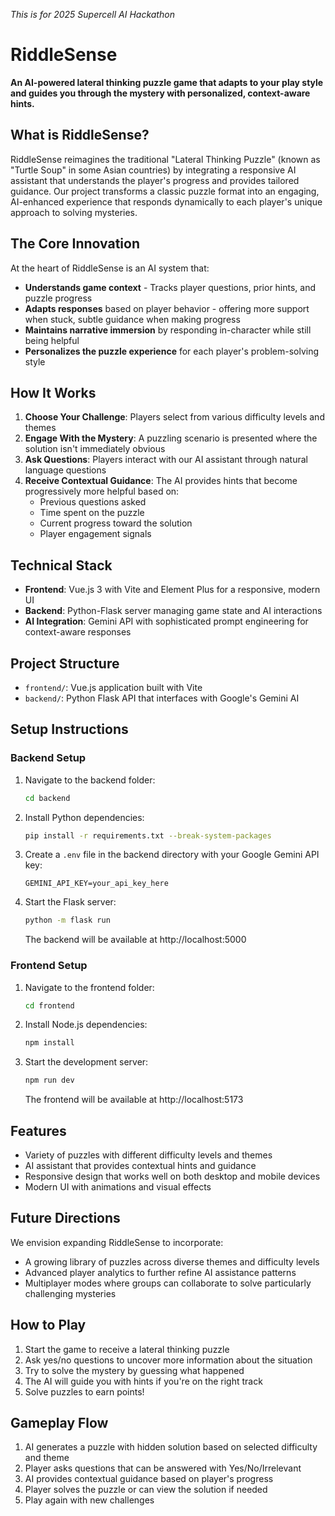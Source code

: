 *This is for 2025 Supercell AI Hackathon*

# RiddleSense

**An AI-powered lateral thinking puzzle game that adapts to your play style and guides you through the mystery with personalized, context-aware hints.**

## What is RiddleSense?

RiddleSense reimagines the traditional "Lateral Thinking Puzzle" (known as "Turtle Soup" in some Asian countries) by integrating a responsive AI assistant that understands the player's progress and provides tailored guidance. Our project transforms a classic puzzle format into an engaging, AI-enhanced experience that responds dynamically to each player's unique approach to solving mysteries.

## The Core Innovation

At the heart of RiddleSense is an AI system that:
- **Understands game context** - Tracks player questions, prior hints, and puzzle progress
- **Adapts responses** based on player behavior - offering more support when stuck, subtle guidance when making progress
- **Maintains narrative immersion** by responding in-character while still being helpful
- **Personalizes the puzzle experience** for each player's problem-solving style

## How It Works

1. **Choose Your Challenge**: Players select from various difficulty levels and themes
2. **Engage With the Mystery**: A puzzling scenario is presented where the solution isn't immediately obvious
3. **Ask Questions**: Players interact with our AI assistant through natural language questions
4. **Receive Contextual Guidance**: The AI provides hints that become progressively more helpful based on:
   - Previous questions asked
   - Time spent on the puzzle
   - Current progress toward the solution
   - Player engagement signals

## Technical Stack

- **Frontend**: Vue.js 3 with Vite and Element Plus for a responsive, modern UI
- **Backend**: Python-Flask server managing game state and AI interactions
- **AI Integration**: Gemini API with sophisticated prompt engineering for context-aware responses

## Project Structure

- `frontend/`: Vue.js application built with Vite
- `backend/`: Python Flask API that interfaces with Google's Gemini AI

## Setup Instructions

### Backend Setup

1. Navigate to the backend folder:
   ```bash
   cd backend
   ```

2. Install Python dependencies:
   ```bash
   pip install -r requirements.txt --break-system-packages
   ```

3. Create a `.env` file in the backend directory with your Google Gemini API key:
   ```
   GEMINI_API_KEY=your_api_key_here
   ```

4. Start the Flask server:
   ```bash
   python -m flask run
   ```
   The backend will be available at http://localhost:5000

### Frontend Setup

1. Navigate to the frontend folder:
   ```bash
   cd frontend
   ```

2. Install Node.js dependencies:
   ```bash
   npm install
   ```

3. Start the development server:
   ```bash
   npm run dev
   ```
   The frontend will be available at http://localhost:5173

## Features

- Variety of puzzles with different difficulty levels and themes
- AI assistant that provides contextual hints and guidance
- Responsive design that works well on both desktop and mobile devices
- Modern UI with animations and visual effects

## Future Directions

We envision expanding RiddleSense to incorporate:
- A growing library of puzzles across diverse themes and difficulty levels
- Advanced player analytics to further refine AI assistance patterns
- Multiplayer modes where groups can collaborate to solve particularly challenging mysteries

## How to Play

1. Start the game to receive a lateral thinking puzzle
2. Ask yes/no questions to uncover more information about the situation
3. Try to solve the mystery by guessing what happened
4. The AI will guide you with hints if you're on the right track
5. Solve puzzles to earn points!

## Gameplay Flow

1. AI generates a puzzle with hidden solution based on selected difficulty and theme
2. Player asks questions that can be answered with Yes/No/Irrelevant
3. AI provides contextual guidance based on player's progress
4. Player solves the puzzle or can view the solution if needed
5. Play again with new challenges
